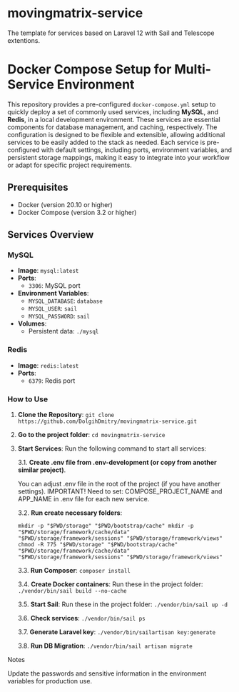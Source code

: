 # movingmatrix-service
The template for services based on Laravel 12 with Sail and Telescope extentions.

# Docker Compose Setup for Multi-Service Environment

This repository provides a pre-configured `docker-compose.yml` setup to quickly deploy a set of commonly used services, including **MySQL**, and **Redis**, in a local development environment. These services are essential components for database management, and caching, respectively. The configuration is designed to be flexible and extensible, allowing additional services to be easily added to the stack as needed. Each service is pre-configured with default settings, including ports, environment variables, and persistent storage mappings, making it easy to integrate into your workflow or adapt for specific project requirements.

## Prerequisites

- Docker (version 20.10 or higher)
- Docker Compose (version 3.2 or higher)

## Services Overview
### MySQL
- **Image**: `mysql:latest`
- **Ports**:
    - `3306`: MySQL port
- **Environment Variables**:
    - `MYSQL_DATABASE`: `database`
    - `MYSQL_USER`: `sail`
    - `MYSQL_PASSWORD`: `sail`
- **Volumes**:
    - Persistent data: `./mysql`

### Redis
- **Image**: `redis:latest`
- **Ports**:
    - `6379`: Redis port

### How to Use

1. **Clone the Repository**:
    `git clone https://github.com/DolgihDmitry/movingmatrix-service.git`


2. **Go to the project folder**:
   `cd movingmatrix-service`


3. **Start Services**:
   Run the following command to start all services:
   
	3.1. **Create .env file from .env-development (or copy from another similar project)**.

   	You can adjust .env file in the root of the project (if you have another settings).
  	 IMPORTANT!
   	Need to set:
   	COMPOSE_PROJECT_NAME and APP_NAME in .env file for each new service.

  	3.2. **Run create necessary folders**: 

	`mkdir -p "$PWD/storage" "$PWD/bootstrap/cache"
	mkdir -p "$PWD/storage/framework/cache/data" "$PWD/storage/framework/sessions" "$PWD/storage/framework/views"
	chmod -R 775 "$PWD/storage" "$PWD/bootstrap/cache" "$PWD/storage/framework/cache/data" "$PWD/storage/framework/sessions" "$PWD/storage/framework/views"`

 	 3.3. **Run Composer**:
		`composer install`

  	3.4. **Create Docker containers**:
		Run these in the project folder:  
		`./vendor/bin/sail build --no-cache`

 	 3.5. **Start Sail**:
		Run these in the project folder:
		`./vendor/bin/sail up -d`

  	3.6. **Check services**:
		`./vendor/bin/sail ps`

	  3.7. **Generate Laravel key**:
 		`./vendor/bin/sailartisan key:generate`

 	 3.8. **Run DB Migration**:
		`./vendor/bin/sail artisan migrate`

Notes

Update the passwords and sensitive information in the environment variables for production use.
